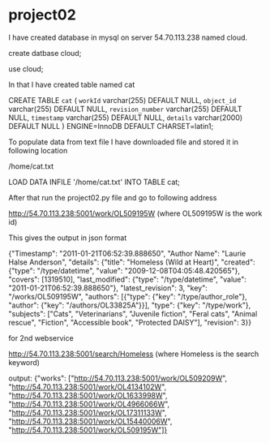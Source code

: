 # project02
I have created database in mysql on server 54.70.113.238 named cloud. 

create datbase cloud;

use cloud;

In that I have created table named cat

CREATE TABLE `cat` (
  `workId` varchar(255) DEFAULT NULL,
  `object_id` varchar(255) DEFAULT NULL,
  `revision_number` varchar(255) DEFAULT NULL,
  `timestamp` varchar(255) DEFAULT NULL,
  `details` varchar(2000) DEFAULT NULL
) ENGINE=InnoDB DEFAULT CHARSET=latin1;

To populate data from text file I have downloaded file and stored it in following location 

/home/cat.txt

LOAD DATA INFILE '/home/cat.txt' INTO TABLE cat;

After that run the project02.py file and go to following address

http://54.70.113.238:5001/work/OL509195W
(where OL509195W is the work id)

This gives the output in json format 

{"Timestamp": "2011-01-21T06:52:39.888650", "Author Name": "Laurie Halse Anderson", "details": {"title": "Homeless (Wild at Heart)", "created": {"type": "/type/datetime", "value": "2009-12-08T04:05:48.420565"}, "covers": [1319510], "last_modified": {"type": "/type/datetime", "value": "2011-01-21T06:52:39.888650"}, "latest_revision": 3, "key": "/works/OL509195W", "authors": [{"type": {"key": "/type/author_role"}, "author": {"key": "/authors/OL33825A"}}], "type": {"key": "/type/work"}, "subjects": ["Cats", "Veterinarians", "Juvenile fiction", "Feral cats", "Animal rescue", "Fiction", "Accessible book", "Protected DAISY"], "revision": 3}}

for 2nd webservice 

http://54.70.113.238:5001/search/Homeless
(where Homeless is the search keyword)

output: 
{"works": ["http://54.70.113.238:5001/work/OL509209W", "http://54.70.113.238:5001/work/OL4134102W", "http://54.70.113.238:5001/work/OL1633998W", "http://54.70.113.238:5001/work/OL4966066W", "http://54.70.113.238:5001/work/OL17311133W", "http://54.70.113.238:5001/work/OL15440006W", "http://54.70.113.238:5001/work/OL509195W"]}

